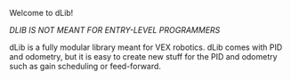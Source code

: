 Welcome to dLib!

*DLIB IS NOT MEANT FOR ENTRY-LEVEL PROGRAMMERS*

dLib is a fully modular library meant for VEX robotics.
dLib comes with PID and odometry, but it is easy to create new stuff for the PID and odometry such as gain scheduling or feed-forward.

